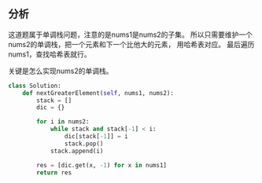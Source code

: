 ## 分析

这道题属于单调栈问题，注意的是nums1是nums2的子集。
所以只需要维护一个nums2的单调栈，把一个元素和下一个比他大的元素，
用哈希表对应。
最后遍历nums1，查找哈希表就行。

关键是怎么实现nums2的单调栈。

```python
class Solution:
    def nextGreaterElement(self, nums1, nums2):
        stack = [] 
        dic = {}

        for i in nums2:
            while stack and stack[-1] < i:
                dic[stack[-1]] = i
                stack.pop()
            stack.append(i)

        res = [dic.get(x, -1) for x in nums1]
        return res
```